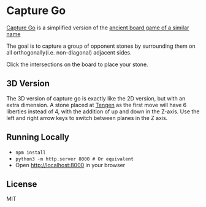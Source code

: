 # Capture Go

[Capture Go](https://en.wikipedia.org/wiki/Capture_Go) is a simplified version of
the
[ancient board game of a similar name](https://en.wikipedia.org/wiki/Go_(game))

The goal is to capture a group of opponent stones by surrounding them on all
orthogonally(i.e. non-diagonal) adjacent sides.

Click the intersections on the board to place your stone.

## 3D Version

The 3D version of capture go is exactly like the 2D version, but with an extra dimension.
A stone placed at [Tengen](https://en.wikipedia.org/wiki/Tengen_(Go)) as the
first move will have 6 liberties instead of 4, with the addition of up and
down in the Z-axis. Use the left and right arrow keys to switch between planes
in the Z axis.

## Running Locally

* `npm install`
* `python3 -m http.server 8000 # Or equivalent`
* Open <http://localhost:8000> in your browser

## License

MIT
